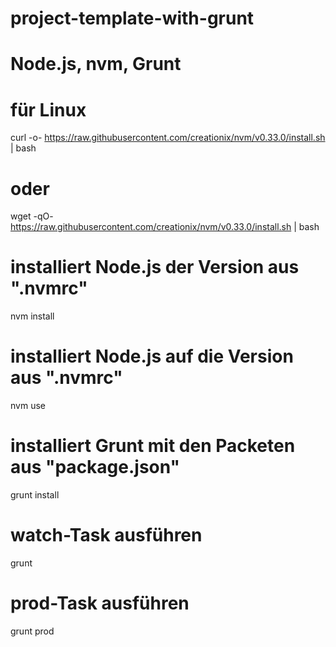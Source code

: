 # project-template-with-grunt

# Node.js, nvm, Grunt
# für Linux
curl -o- https://raw.githubusercontent.com/creationix/nvm/v0.33.0/install.sh | bash
# oder
wget -qO- https://raw.githubusercontent.com/creationix/nvm/v0.33.0/install.sh | bash

# installiert Node.js der Version aus ".nvmrc"
nvm install

# installiert Node.js auf die Version aus ".nvmrc"
nvm use

# installiert Grunt mit den Packeten aus "package.json"
grunt install

# watch-Task ausführen
grunt

# prod-Task ausführen
grunt prod
